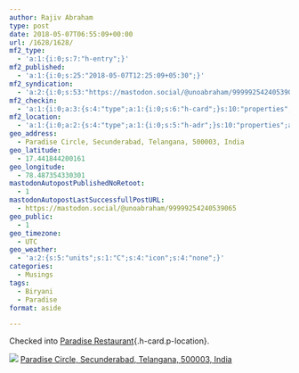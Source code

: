 ```yaml
---
author: Rajiv Abraham
type: post
date: 2018-05-07T06:55:09+00:00
url: /1628/1628/
mf2_type:
  - 'a:1:{i:0;s:7:"h-entry";}'
mf2_published:
  - 'a:1:{i:0;s:25:"2018-05-07T12:25:09+05:30";}'
mf2_syndication:
  - 'a:2:{i:0;s:53:"https://mastodon.social/@unoabraham/99999254240539065";i:1;s:72:"https://www.swarmapp.com/user/485549382/checkin/5aeff84da22db700390de108";}'
mf2_checkin:
  - 'a:1:{i:0;a:3:{s:4:"type";a:1:{i:0;s:6:"h-card";}s:10:"properties";a:10:{s:4:"name";a:1:{i:0;s:19:"Paradise Restaurant";}s:3:"url";a:2:{i:0;s:49:"https://foursquare.com/v/4bcee9d1cc8cd13a5efdc4cf";i:1;s:28:"http://paradisefoodcourt.com";}s:3:"tel";a:1:{i:0;s:13:"040 6631 3721";}s:8:"latitude";a:1:{i:0;d:17.44184420016073;}s:9:"longitude";a:1:{i:0;d:78.48735433030141;}s:14:"street-address";a:1:{i:0;s:15:"Paradise Circle";}s:8:"locality";a:1:{i:0;s:12:"Secunderabad";}s:6:"region";a:1:{i:0;s:9:"Telangana";}s:12:"country-name";a:1:{i:0;s:5:"India";}s:11:"postal-code";a:1:{i:0;s:6:"500003";}}s:5:"value";s:49:"https://foursquare.com/v/4bcee9d1cc8cd13a5efdc4cf";}}'
mf2_location:
  - 'a:1:{i:0;a:2:{s:4:"type";a:1:{i:0;s:5:"h-adr";}s:10:"properties";a:7:{s:8:"latitude";a:1:{i:0;d:17.44184420016073;}s:9:"longitude";a:1:{i:0;d:78.48735433030141;}s:14:"street-address";a:1:{i:0;s:15:"Paradise Circle";}s:8:"locality";a:1:{i:0;s:12:"Secunderabad";}s:6:"region";a:1:{i:0;s:9:"Telangana";}s:12:"country-name";a:1:{i:0;s:5:"India";}s:11:"postal-code";a:1:{i:0;s:6:"500003";}}}}'
geo_address:
  - Paradise Circle, Secunderabad, Telangana, 500003, India
geo_latitude:
  - 17.441844200161
geo_longitude:
  - 78.487354330301
mastodonAutopostPublishedNoRetoot:
  - 1
mastodonAutopostLastSuccessfullPostURL:
  - https://mastodon.social/@unoabraham/99999254240539065
geo_public:
  - 1
geo_timezone:
  - UTC
geo_weather:
  - 'a:2:{s:5:"units";s:1:"C";s:4:"icon";s:4:"none";}'
categories:
  - Musings
tags:
  - Biryani
  - Paradise
format: aside

---
```

Checked into [Paradise Restaurant][1]{.h-card.p-location}.

<p class="sloc-display">
  <img class="icon-location" aria-label="Location: " aria-hidden="true" src="https://abraham.uno/wp-content/plugins/simple-location/location.svg" /><span class="p-location"><data class="p-latitude" value="17.441844"></data> <data class="p-latitude" value="78.487354"></data><a href="http://maps.google.com/maps?q=loc:17.441844200161,78.487354330301">Paradise Circle, Secunderabad, Telangana, 500003, India</a></span><br />
</p>

 [1]: http://paradisefoodcourt.com